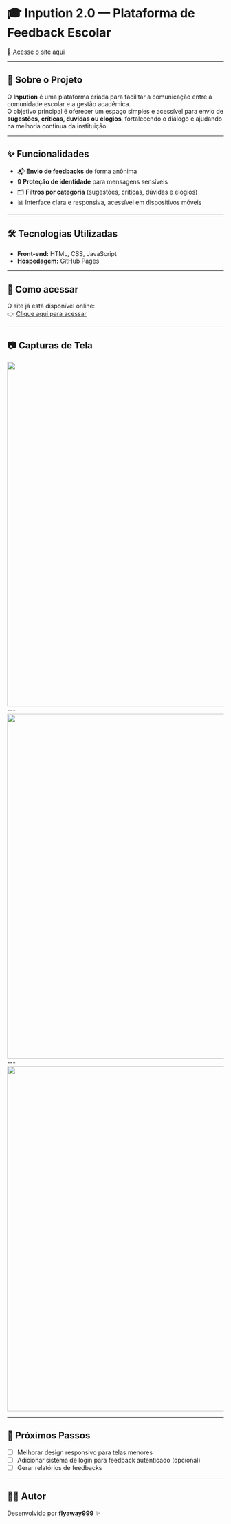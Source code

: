 # 🎓 Inpution 2.0 — Plataforma de Feedback Escolar

[🔗 Acesse o site aqui](https://flyaway999.github.io/inpution2/home-page/index.html)

---

## 📌 Sobre o Projeto
O **Inpution** é uma plataforma criada para facilitar a comunicação entre a comunidade escolar e a gestão acadêmica.  
O objetivo principal é oferecer um espaço simples e acessível para envio de **sugestões, críticas, duvidas ou elogios**, fortalecendo o diálogo e ajudando na melhoria contínua da instituição.

---

## ✨ Funcionalidades
- 📬 **Envio de feedbacks** de forma anônima
- 🔒 **Proteção de identidade** para mensagens sensíveis  
- 🗂️ **Filtros por categoria** (sugestões, críticas, dúvidas e elogios)  
- 📊 Interface clara e responsiva, acessível em dispositivos móveis  

---

## 🛠️ Tecnologias Utilizadas
- **Front-end:** HTML, CSS, JavaScript  
- **Hospedagem:** GitHub Pages  

---

## 🚀 Como acessar
O site já está disponível online:  
👉 [Clique aqui para acessar](https://flyaway999.github.io/inpution2/home-page/index.html)

---

## 📷 Capturas de Tela

<img src="https://github.com/user-attachments/assets/cf9520f4-4430-4cd1-9f30-ddf41bddaed6" width="800" />
---
<img src="https://github.com/user-attachments/assets/31704b75-4c39-4431-b6b5-1339618d50f9" width="800" />
---
<img src="https://github.com/user-attachments/assets/18bfebb9-5d02-412f-8117-dfe8816e4538" width="800" />

---

## 📌 Próximos Passos
- [ ] Melhorar design responsivo para telas menores  
- [ ] Adicionar sistema de login para feedback autenticado (opcional)  
- [ ] Gerar relatórios de feedbacks  

---

## 👨‍💻 Autor
Desenvolvido por **[flyaway999](https://github.com/flyaway999)** ✨
